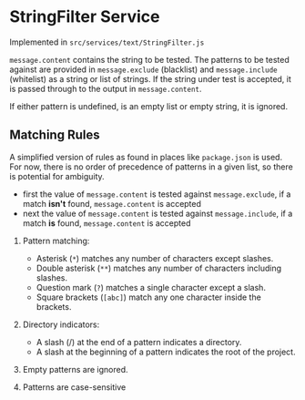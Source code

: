 # StringFilter Service

Implemented in `src/services/text/StringFilter.js`

`message.content` contains the string to be tested. The patterns to be tested against are provided in `message.exclude` (blacklist) and `message.include` (whitelist) as a string or list of strings. If the string under test is accepted, it is passed through to the output in `message.content`.

If either pattern is undefined, is an empty list or empty string, it is ignored.

## Matching Rules

A simplified version of rules as found in places like `package.json` is used. For now, there is no order of precedence of patterns in a given list, so there is potential for ambiguity.

- first the value of `message.content` is tested against `message.exclude`, if a match **isn't** found, `message.content` is accepted
- next the value of `message.content` is tested against `message.include`, if a match **is** found, `message.content` is accepted

1. Pattern matching:

   - Asterisk (`*`) matches any number of characters except slashes.
   - Double asterisk (`**`) matches any number of characters including slashes.
   - Question mark (`?`) matches a single character except a slash.
   - Square brackets (`[abc]`) match any one character inside the brackets.

2. Directory indicators:

   - A slash (/) at the end of a pattern indicates a directory.
   - A slash at the beginning of a pattern indicates the root of the project.

3. Empty patterns are ignored.

4. Patterns are case-sensitive
